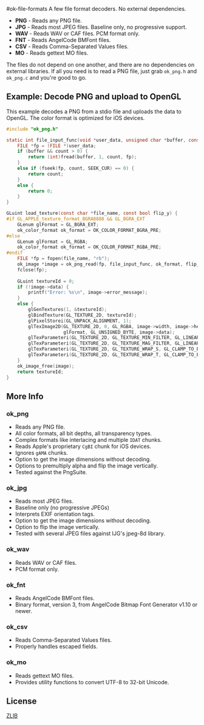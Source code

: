 #ok-file-formats
A few file format decoders. No external dependencies.

* **PNG** - Reads any PNG file. 
* **JPG** - Reads most JPEG files. Baseline only, no progressive support.
* **WAV** - Reads WAV or CAF files. PCM format only. 
* **FNT** - Reads AngelCode BMFont files.
* **CSV** - Reads Comma-Separated Values files. 
* **MO** - Reads gettext MO files. 

The files do not depend on one another, and there are no dependencies on external libraries. If all you need is to read a PNG file, just grab `ok_png.h` and `ok_png.c` and you're good to go.


## Example: Decode PNG and upload to OpenGL
This example decodes a PNG from a stdio file and uploads the data to OpenGL. The color format is optimized for iOS devices.

```C
#include "ok_png.h"

static int file_input_func(void *user_data, unsigned char *buffer, const int count) {
    FILE *fp = (FILE *)user_data;
    if (buffer && count > 0) {
        return (int)fread(buffer, 1, count, fp);
    }
    else if (fseek(fp, count, SEEK_CUR) == 0) {
        return count;
    }
    else {
        return 0;
    }
}

GLuint load_texture(const char *file_name, const bool flip_y) {
#if GL_APPLE_texture_format_BGRA8888 && GL_BGRA_EXT
    GLenum glFormat = GL_BGRA_EXT;
    ok_color_format ok_format = OK_COLOR_FORMAT_BGRA_PRE;
#else
    GLenum glFormat = GL_RGBA;
    ok_color_format ok_format = OK_COLOR_FORMAT_RGBA_PRE;
#endif
    FILE *fp = fopen(file_name, "rb");
    ok_image *image = ok_png_read(fp, file_input_func, ok_format, flip_y);
    fclose(fp);
    
    GLuint textureId = 0;
    if (!image->data) {
        printf("Error: %s\n", image->error_message);
    }
    else {
        glGenTextures(1, &textureId);
        glBindTexture(GL_TEXTURE_2D, textureId);
        glPixelStorei(GL_UNPACK_ALIGNMENT, 1);
        glTexImage2D(GL_TEXTURE_2D, 0, GL_RGBA, image->width, image->height, 0,
                     glFormat, GL_UNSIGNED_BYTE, image->data);
        glTexParameteri(GL_TEXTURE_2D, GL_TEXTURE_MIN_FILTER, GL_LINEAR);
        glTexParameteri(GL_TEXTURE_2D, GL_TEXTURE_MAG_FILTER, GL_LINEAR);
        glTexParameteri(GL_TEXTURE_2D, GL_TEXTURE_WRAP_S, GL_CLAMP_TO_EDGE);
        glTexParameteri(GL_TEXTURE_2D, GL_TEXTURE_WRAP_T, GL_CLAMP_TO_EDGE);
    }
    ok_image_free(image);
    return textureId;
}
```

## More Info
### ok_png
* Reads any PNG file. 
* All color formats, all bit depths, all transparency types.
* Complex formats like interlacing and multiple `IDAT` chunks.
* Reads Apple's proprietary `CgBI` chunk for iOS devices.
* Ignores `gAMA` chunks.
* Option to get the image dimensions without decoding.
* Options to premultiply alpha and flip the image vertically. 
* Tested against the PngSuite.

### ok_jpg
* Reads most JPEG files.
* Baseline only (no progressive JPEGs)
* Interprets EXIF orientation tags.
* Option to get the image dimensions without decoding.
* Option to flip the image vertically. 
* Tested with several JPEG files against IJG's jpeg-8d library.

### ok_wav
* Reads WAV or CAF files. 
* PCM format only.

### ok_fnt
* Reads AngelCode BMFont files.
* Binary format, version 3, from AngelCode Bitmap Font Generator v1.10 or newer.

### ok_csv
* Reads Comma-Separated Values files. 
* Properly handles escaped fields. 

### ok_mo
* Reads gettext MO files.
* Provides utility functions to convert UTF-8 to 32-bit Unicode.


## License
[ZLIB](http://en.wikipedia.org/wiki/Zlib_License)